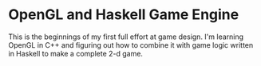 OpenGL and Haskell Game Engine
==============================

This is the beginnings of my first full effort at game design.
I'm learning OpenGL in C++ and figuring out how to combine it
with game logic written in Haskell to make a complete 2-d game.
